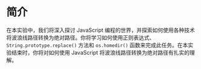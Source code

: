 # 简介

在本实验中，我们将深入探讨 JavaScript 编程的世界，并探索如何使用各种技术将波浪线路径转换为绝对路径。你将学习如何使用正则表达式、`String.prototype.replace()` 方法和 `os.homedir()` 函数来完成此任务。在本实验结束时，你将对如何使用 JavaScript 将波浪线路径转换为绝对路径有扎实的理解。
